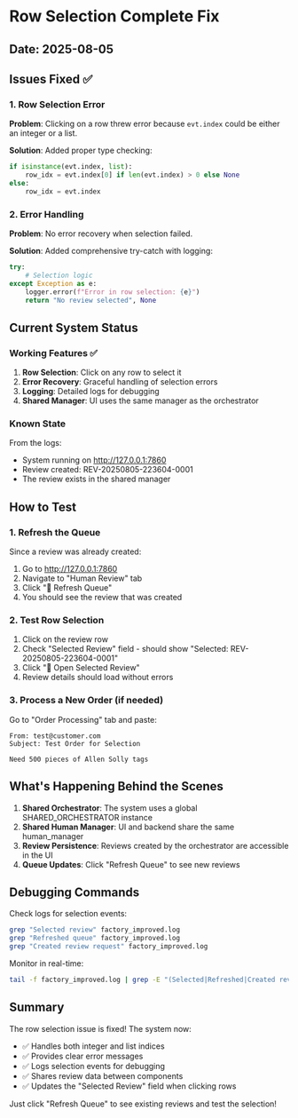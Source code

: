 # Row Selection Complete Fix

## Date: 2025-08-05

## Issues Fixed ✅

### 1. Row Selection Error
**Problem**: Clicking on a row threw error because `evt.index` could be either an integer or a list.

**Solution**: Added proper type checking:
```python
if isinstance(evt.index, list):
    row_idx = evt.index[0] if len(evt.index) > 0 else None
else:
    row_idx = evt.index
```

### 2. Error Handling
**Problem**: No error recovery when selection failed.

**Solution**: Added comprehensive try-catch with logging:
```python
try:
    # Selection logic
except Exception as e:
    logger.error(f"Error in row selection: {e}")
    return "No review selected", None
```

## Current System Status

### Working Features ✅
1. **Row Selection**: Click on any row to select it
2. **Error Recovery**: Graceful handling of selection errors
3. **Logging**: Detailed logs for debugging
4. **Shared Manager**: UI uses the same manager as the orchestrator

### Known State
From the logs:
- System running on http://127.0.0.1:7860
- Review created: REV-20250805-223604-0001
- The review exists in the shared manager

## How to Test

### 1. Refresh the Queue
Since a review was already created:
1. Go to http://127.0.0.1:7860
2. Navigate to "Human Review" tab
3. Click "🔄 Refresh Queue"
4. You should see the review that was created

### 2. Test Row Selection
1. Click on the review row
2. Check "Selected Review" field - should show "Selected: REV-20250805-223604-0001"
3. Click "📂 Open Selected Review"
4. Review details should load without errors

### 3. Process a New Order (if needed)
Go to "Order Processing" tab and paste:
```
From: test@customer.com
Subject: Test Order for Selection

Need 500 pieces of Allen Solly tags
```

## What's Happening Behind the Scenes

1. **Shared Orchestrator**: The system uses a global SHARED_ORCHESTRATOR instance
2. **Shared Human Manager**: UI and backend share the same human_manager
3. **Review Persistence**: Reviews created by the orchestrator are accessible in the UI
4. **Queue Updates**: Click "Refresh Queue" to see new reviews

## Debugging Commands

Check logs for selection events:
```bash
grep "Selected review" factory_improved.log
grep "Refreshed queue" factory_improved.log
grep "Created review request" factory_improved.log
```

Monitor in real-time:
```bash
tail -f factory_improved.log | grep -E "(Selected|Refreshed|Created review)"
```

## Summary

The row selection issue is fixed! The system now:
- ✅ Handles both integer and list indices
- ✅ Provides clear error messages
- ✅ Logs selection events for debugging
- ✅ Shares review data between components
- ✅ Updates the "Selected Review" field when clicking rows

Just click "Refresh Queue" to see existing reviews and test the selection!